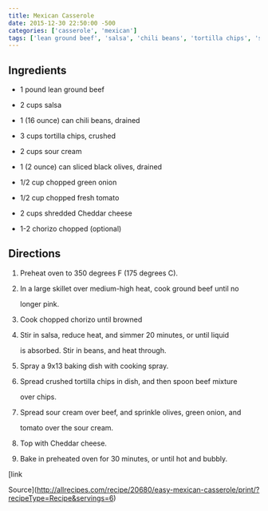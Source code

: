 ```yaml
---
title: Mexican Casserole
date: 2015-12-30 22:50:00 -500
categories: ['casserole', 'mexican']
tags: ['lean ground beef', 'salsa', 'chili beans', 'tortilla chips', 'sour cream', 'sliced black olives', 'chopped green onion', 'chopped fresh tomato', 'shredded Cheddar cheese', 'chorizo']
---
```


## Ingredients

-   1 pound lean ground beef

-   2 cups salsa

-   1 (16 ounce) can chili beans, drained

-   3 cups tortilla chips, crushed

-   2 cups sour cream

-   1 (2 ounce) can sliced black olives, drained

-   1/2 cup chopped green onion

-   1/2 cup chopped fresh tomato

-   2 cups shredded Cheddar cheese

-   1-2 chorizo chopped (optional)



## Directions

1.  Preheat oven to 350 degrees F (175 degrees C).

2.  In a large skillet over medium-high heat, cook ground beef until no

    longer pink.

3.  Cook chopped chorizo until browned

4.  Stir in salsa, reduce heat, and simmer 20 minutes, or until liquid

    is absorbed. Stir in beans, and heat through.

5.  Spray a 9x13 baking dish with cooking spray.

6.  Spread crushed tortilla chips in dish, and then spoon beef mixture

    over chips.

7.  Spread sour cream over beef, and sprinkle olives, green onion, and

    tomato over the sour cream.

8.  Top with Cheddar cheese.

9.  Bake in preheated oven for 30 minutes, or until hot and bubbly.



[link

Source](http://allrecipes.com/recipe/20680/easy-mexican-casserole/print/?recipeType=Recipe&servings=6)

